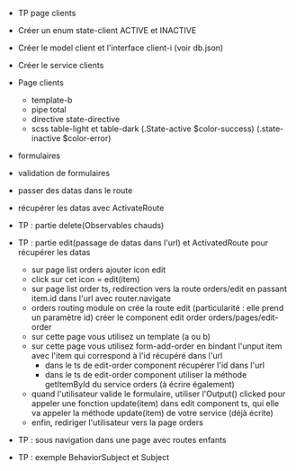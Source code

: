 - TP page clients

- Créer un enum state-client ACTIVE et INACTIVE
- Créer le model client et l'interface client-i (voir db.json)
- Créer le service clients
- Page clients
  - template-b
  - pipe total
  - directive state-directive
  - scss table-light et table-dark (.State-active $color-success) (.state-inactive $color-error)

- formulaires
- validation de formulaires
- passer des datas dans le route
- récupérer les datas avec ActivateRoute
- TP : partie delete(Observables chauds)
- TP : partie edit(passage de datas dans l'url) et ActivatedRoute pour récupérer les datas
  - sur page list orders ajouter icon edit
  - click sur cet icon = edit(item)
  - sur page list order ts, redirection vers la route orders/edit en passant item.id dans l'url avec router.navigate
  - orders routing module on crée la route edit (particularité : elle prend un paramètre id)
  créer le component edit order orders/pages/edit-order
  - sur cette page vous utilisez un template (a ou b)
  - sur cette page vous utilisez form-add-order en bindant l'unput item avec l'item qui correspond à l'id récupéré dans l'url
    - dans le ts de edit-order component récupérer l'id dans l'url
    - dans le ts de edit-order component utiliser la méthode getItemById du service orders (à écrire également)
  - quand l'utilisateur valide le formulaire, utiliser l'Output() clicked pour appeler une fonction update(item) dans edit component ts, qui elle va appeler la méthode update(item) de votre service (déjà écrite)
  - enfin, rediriger l'utilisateur vers la page orders
- TP : sous navigation dans une page avec routes enfants
- TP : exemple BehaviorSubject et Subject
